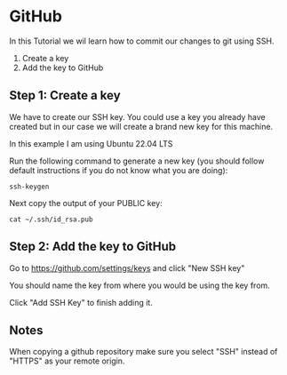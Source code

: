 # GitHub

In this Tutorial we wil learn how to commit our changes to git using SSH.

1. Create a key
2. Add the key to GitHub

## Step 1: Create a key

We have to create our SSH key. You could use a key you already have created but in our case we will create a brand new key for this machine.

In this example I am using Ubuntu 22.04 LTS

Run the following command to generate a new key (you should follow default instructions if you do not know what you are doing):

```
ssh-keygen
```

Next copy the output of your PUBLIC key:

```
cat ~/.ssh/id_rsa.pub
```

## Step 2: Add the key to GitHub

Go to https://github.com/settings/keys and click "New SSH key"

You should name the key from where you would be using the key from.

Click "Add SSH Key" to finish adding it.

## Notes

When copying a github repository make sure you select "SSH" instead of "HTTPS" as your remote origin.
